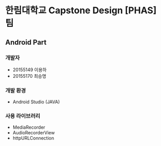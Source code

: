 # 한림대학교 Capstone Design [PHAS] 팀 
## Android Part

### 개발자
* 20155149 이용하
* 20155170 최승명

### 개발 환경
* Android Studio (JAVA)

### 사용 라이브러리
* MediaRecorder
* AudioRecorderView 
* httpURLConnection 
